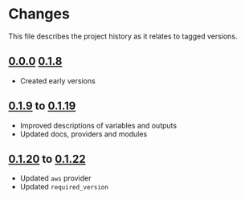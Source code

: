 # Changes
This file describes the project history as it relates to tagged versions.

## [0.0.0](.) [0.1.8](.)
- Created early versions

## [0.1.9](.) to [0.1.19](.)
- Improved descriptions of variables and outputs
- Updated docs, providers and modules

## [0.1.20](.) to [0.1.22](.)
- Updated `aws` provider
- Updated `required_version`
